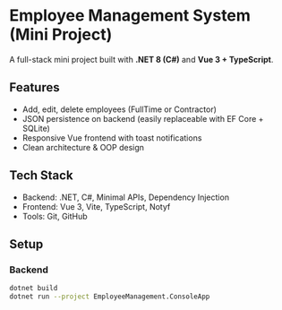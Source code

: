# Employee Management System (Mini Project)

A full-stack mini project built with **.NET 8 (C#)** and **Vue 3 + TypeScript**.

## Features

- Add, edit, delete employees (FullTime or Contractor)
- JSON persistence on backend (easily replaceable with EF Core + SQLite)
- Responsive Vue frontend with toast notifications
- Clean architecture & OOP design

## Tech Stack

- Backend: .NET, C#, Minimal APIs, Dependency Injection
- Frontend: Vue 3, Vite, TypeScript, Notyf
- Tools: Git, GitHub

## Setup

### Backend

```bash
dotnet build
dotnet run --project EmployeeManagement.ConsoleApp
```
